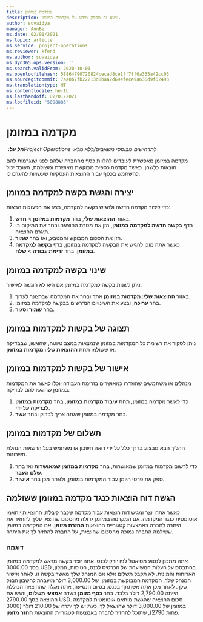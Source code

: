 ```yaml
---
title: מקדמה במזומן
description: נושא זה מספק מידע על מקדמות במזומן.
author: suvaidya
manager: AnnBe
ms.date: 02/01/2021
ms.topic: article
ms.service: project-operations
ms.reviewer: kfend
ms.author: suvaidya
ms.dyn365.ops.version: ''
ms.search.validFrom: 2020-10-01
ms.openlocfilehash: 58864790720824cecad8ce1ff7ff0a335a42cc03
ms.sourcegitcommit: 7aa0b7fb22213d8baa2d69efece9a636d9f62493
ms.translationtype: HT
ms.contentlocale: he-IL
ms.lasthandoff: 02/01/2021
ms.locfileid: "5098885"
---
```

# <a name="cash-advance"></a>מקדמה במזומן

_**חל על:** ‏Project Operations לתרחישים מבוססי משאבים/ללא מלאי_

מקדמה במזומן מאפשרת לעובדים להלוות כסף מהחברה שלהם לפני שנגרמות להם הוצאות כלשהן. כאשר מקדמה כספית מבוקשת מאושרת ומשולמת, העובד יכול להשתמש בכסף עבור ההוצאות העסקיות שעשויות להיגרם לו. 

## <a name="create-and-submit-a-cash-advance-request"></a>יצירה והגשת בקשה למקדמה במזומן
כדי ליצור מקדמה חדשה ולהגיש בקשה למקדמה, בצע את הפעולות הבאות: 

1. באזור **ההוצאות שלי**, בחר **מקדמות במזומן** > **חדש**. 
2. בדף **בקשה חדשה למקדמה במזומן**, הזן את מטרת ההוצאה ובחר את המיקום בו תיגרם ההוצאה.
3. הזן את הסכום המבוקש והמטבע, ואז בחר **שמור**. 
4. כאשר אתה מוכן להגיש את הבקשה למקדמה במזומן, בדף **בקשה למקדמה במזומן**, בחר **זרימת עבודה** > **שלח**.

## <a name="modify-a-cash-advance-request"></a>שינוי בקשה למקדמה במזומן

ניתן לשנות בקשה למקדמה במזומן אם היא לא הוגשה לאישור.

1. באזור **ההוצאות שלי: מקדמות במזומן** אתר ובחר את המקדמה שברצונך לערוך.
2. בחר **עריכה**, ובצע את השינויים הנדרשים בבקשה למקדמה במזומן. 
3. בחר **שמור וסגור**.


## <a name="view-cash-advance-requests"></a>תצוגה של בקשות למקדמות במזומן
ניתן לסקור את רשימת כל המקדמות במזומן שנמצאות במצב טיוטה, שהוגשו, שבבדיקה או ששולמו תחת **ההוצאות שלי: מקדמות במזומן**. 

## <a name="approve-cash-advance-requests"></a>אישור של בקשות למקדמות במזומן

מנהלים או משתמשים שהוגדרו כמאושרים בזרימת העבודה יוכלו לאשר את המקדמות במזומן שהוגשו להם לבדיקה. 

1. כדי לאשר מקדמה במזומן, תחת **עיבוד מקדמות במזומן**, בחר **מקדמות במזומן לבדיקה על ידי**.
2. בחר מקדמה במזומן שאתה צריך לבדוק ובחר **אשר**.  

## <a name="pay-cash-advances"></a>תשלום של מקדמות במזומן 
ההליך הבא מבצוע בדרך כלל על ידי רואה חשבון או משתמש בעל הרשאות הנהלת חשבונות.

1. כדי לרשום מקדמות במזומן שמאושרות, בחר **מקדמות במזומן שמאושרות** ואז בחר **שלם העבר**.  
2. ספק את פרטי היומן עבור המקדמות במזומן, ולאחר מכן בחר **אישור**. 

## <a name="submit-an-expense-report-against-a-paid-cash-advance"></a>הגשת דוח הוצאות כנגד מקדמה במזומן ששולמה 

כאשר אתה יוצר ומגיש דוח הוצאות עבור מקדמה שכבר קיבלת, ההוצאות יותאמו אוטומטית כנגד המקדמה. אם המקדמה במזומן גדולה מהסכום שהוצא, עליך להחזיר את היתרה לחברה באמצעות קטגוריית ההוצאות **החזרת מזומן**. אם המקדמה במזומן ששילמה החברה נמוכה מהסכום שהוצאת, על החברה להחזיר לך את היתרה. 

### <a name="example"></a>דוגמה
אתה מתכנן לנסוע מסיאטל לניו יורק לכנס. אתה יוצר בקשה מראש למקדמה במזומן בסך 3000.00 USD בהתבסס על העלות המשוערת של הכרטיס לכנס, הטיסות, המלון, הארוחות והמונית. לא תקבל תשלום אלא אם המנהל שלך מאשר בקשה זו. לאחר אישור המנהל שלך, המקדמה המבוקשת במזומן, של 3,000.00 דולר מועברת לחשבון הבנק שלך. לאחר מכן אתה משתתף בכנס. בסיום הנסיעה, אתה מגלה שההוצאה הכוללת הייתה 2,790.00 דולר בלבד. בחר **כסף מזומן** בשדה **אמצעי תשלום**, והגש את ההוצאה בסך 2790.00 USD. סכום ההוצאה שהגשת מותאם אוטומטית למקדמה במזומן של 3,000.00 דולר שהושאל לך. כעת יש לך יתרה של 210.00 דולר (3000 פחות 2790), שתוכל להחזיר לחברה באמצעות קטגוריית ההוצאות **החזר מזומן**.


